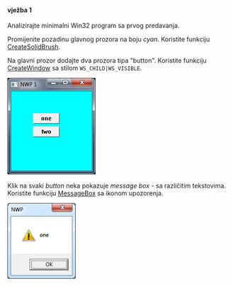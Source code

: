 #### vježba 1

Analizirajte minimalni Win32 program sa prvog predavanja.

Promijenite pozadinu glavnog prozora na boju *cyan*. Koristite funkciju [CreateSolidBrush](https://msdn.microsoft.com/en-us/library/dd183518%28v=vs.85%29.aspx).

Na glavni prozor dodajte dva prozora tipa "button". Koristite funkciju [CreateWindow](https://msdn.microsoft.com/en-us/library/ms632679%28VS.85%29.aspx) sa stilom `WS_CHILD|WS_VISIBLE`.

![main window](/screenshot.png?raw=true)

Klik na svaki *button* neka pokazuje *message box* - sa različitim tekstovima. Koristite funkciju [MessageBox](https://msdn.microsoft.com/en-us/library/windows/desktop/ms645505%28v=vs.85%29.aspx) sa ikonom upozorenja.

![message box](/msgbox.png?raw=true)

